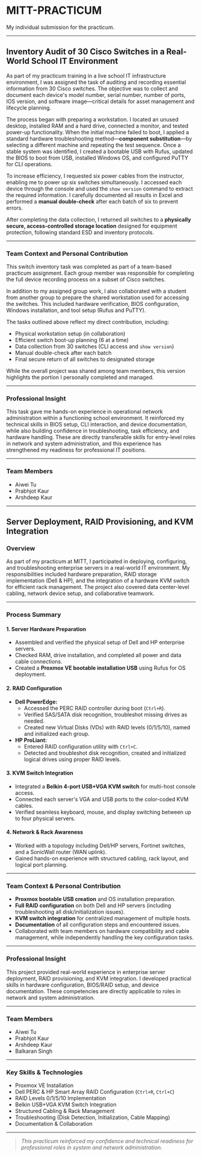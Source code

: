 # MITT-PRACTICUM

My individual submission for the practicum.

---

## Inventory Audit of 30 Cisco Switches in a Real-World School IT Environment

As part of my practicum training in a live school IT infrastructure environment, I was assigned the task of auditing and recording essential information from 30 Cisco switches. The objective was to collect and document each device's model number, serial number, number of ports, IOS version, and software image—critical details for asset management and lifecycle planning.

The process began with preparing a workstation. I located an unused desktop, installed RAM and a hard drive, connected a monitor, and tested power-up functionality. When the initial machine failed to boot, I applied a standard hardware troubleshooting method—**component substitution**—by selecting a different machine and repeating the test sequence. Once a stable system was identified, I created a bootable USB with Rufus, updated the BIOS to boot from USB, installed Windows OS, and configured PuTTY for CLI operations.

To increase efficiency, I requested six power cables from the instructor, enabling me to power up six switches simultaneously. I accessed each device through the console and used the `show version` command to extract the required information. I carefully documented all results in Excel and performed a **manual double-check** after each batch of six to prevent errors.

After completing the data collection, I returned all switches to a **physically secure, access-controlled storage location** designed for equipment protection, following standard ESD and inventory protocols.

---

### Team Context and Personal Contribution

This switch inventory task was completed as part of a team-based practicum assignment. Each group member was responsible for completing the full device recording process on a subset of Cisco switches.

In addition to my assigned group work, I also collaborated with a student from another group to prepare the shared workstation used for accessing the switches. This included hardware verification, BIOS configuration, Windows installation, and tool setup (Rufus and PuTTY).

The tasks outlined above reflect my direct contribution, including:
- Physical workstation setup (in collaboration)
- Efficient switch boot-up planning (6 at a time)
- Data collection from 30 switches (CLI access and `show version`)
- Manual double-check after each batch
- Final secure return of all switches to designated storage

While the overall project was shared among team members, this version highlights the portion I personally completed and managed.

---

### Professional Insight

This task gave me hands-on experience in operational network administration within a functioning school environment. It reinforced my technical skills in BIOS setup, CLI interaction, and device documentation, while also building confidence in troubleshooting, task efficiency, and hardware handling. These are directly transferable skills for entry-level roles in network and system administration, and this experience has strengthened my readiness for professional IT positions.

---

### Team Members

- Aiwei Tu
- Prabhjot Kaur
- Arshdeep Kaur

---

## Server Deployment, RAID Provisioning, and KVM Integration

### Overview

As part of my practicum at MITT, I participated in deploying, configuring, and troubleshooting enterprise servers in a real-world IT environment. My responsibilities included hardware preparation, RAID storage implementation (Dell & HP), and the integration of a hardware KVM switch for efficient rack management. The project also covered data center-level cabling, network device setup, and collaborative teamwork.

---

### Process Summary

#### 1. Server Hardware Preparation

- Assembled and verified the physical setup of Dell and HP enterprise servers.
- Checked RAM, drive installation, and completed all power and data cable connections.
- Created a **Proxmox VE bootable installation USB** using Rufus for OS deployment.

#### 2. RAID Configuration

- **Dell PowerEdge:**
  - Accessed the PERC RAID controller during boot (`Ctrl+R`).
  - Verified SAS/SATA disk recognition, troubleshot missing drives as needed.
  - Created new Virtual Disks (VDs) with RAID levels (0/1/5/10), named and initialized each group.
- **HP ProLiant:**
  - Entered RAID configuration utility with `Ctrl+C`.
  - Detected and troubleshot disk recognition, created and initialized logical drives using proper RAID levels.

#### 3. KVM Switch Integration

- Integrated a **Belkin 4-port USB+VGA KVM switch** for multi-host console access.
- Connected each server's VGA and USB ports to the color-coded KVM cables.
- Verified seamless keyboard, mouse, and display switching between up to four physical servers.

#### 4. Network & Rack Awareness

- Worked with a topology including Dell/HP servers, Fortinet switches, and a SonicWall router (WAN uplink).
- Gained hands-on experience with structured cabling, rack layout, and logical port planning.

---

### Team Context & Personal Contribution

- **Proxmox bootable USB creation** and OS installation preparation.
- **Full RAID configuration** on both Dell and HP servers (including troubleshooting all disk/initialization issues).
- **KVM switch integration** for centralized management of multiple hosts.
- **Documentation** of all configuration steps and encountered issues.
- Collaborated with team members on hardware compatibility and cable management, while independently handling the key configuration tasks.

---

### Professional Insight

This project provided real-world experience in enterprise server deployment, RAID provisioning, and KVM integration. I developed practical skills in hardware configuration, BIOS/RAID setup, and device documentation. These competencies are directly applicable to roles in network and system administration.

---

### Team Members

- Aiwei Tu
- Prabhjot Kaur
- Arshdeep Kaur
- Balkaran Singh

---

### Key Skills & Technologies

- Proxmox VE Installation
- Dell PERC & HP Smart Array RAID Configuration (`Ctrl+R`, `Ctrl+C`)
- RAID Levels 0/1/5/10 Implementation
- Belkin USB+VGA KVM Switch Integration
- Structured Cabling & Rack Management
- Troubleshooting (Disk Detection, Initialization, Cable Mapping)
- Documentation & Collaboration

---

> *This practicum reinforced my confidence and technical readiness for professional roles in system and network administration.*
